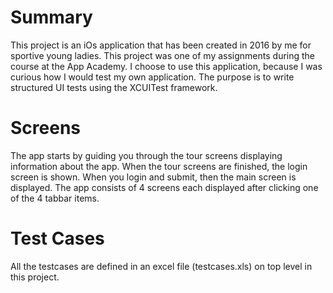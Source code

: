 
# Summary

This project is an iOs application that has been created in 2016 by me for sportive young ladies. This project was one of my assignments during the course at the App Academy. I choose to use this application, because I was curious how I would test my own application. The purpose is to write structured UI tests using the  XCUITest framework. 

# Screens
The app starts by guiding you through the tour screens displaying information about the app. When the tour screens are finished, the login screen is shown. When you login and submit, then the main screen is displayed. The app consists of 4 screens each displayed after clicking one of the 4 tabbar items.

# Test Cases
All the testcases are defined in an excel file (testcases.xls) on top level in this project.
